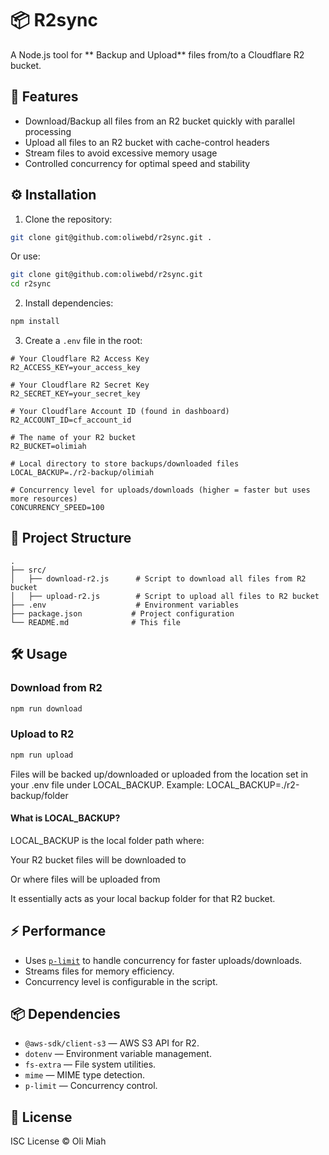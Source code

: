 
# 📦 R2sync

A Node.js tool for ** Backup and Upload** files from/to a Cloudflare R2 bucket.

## 🚀 Features
- Download/Backup all files from an R2 bucket quickly with parallel processing
- Upload all files to an R2 bucket with cache-control headers
- Stream files to avoid excessive memory usage
- Controlled concurrency for optimal speed and stability

## ⚙️ Installation

1. Clone the repository:
```bash
git clone git@github.com:oliwebd/r2sync.git .

```
Or use:
```bash
git clone git@github.com:oliwebd/r2sync.git
cd r2sync

```

2. Install dependencies:
```bash
npm install
```

3. Create a `.env` file in the root:
```env
# Your Cloudflare R2 Access Key
R2_ACCESS_KEY=your_access_key

# Your Cloudflare R2 Secret Key
R2_SECRET_KEY=your_secret_key

# Your Cloudflare Account ID (found in dashboard)
R2_ACCOUNT_ID=cf_account_id

# The name of your R2 bucket
R2_BUCKET=olimiah

# Local directory to store backups/downloaded files
LOCAL_BACKUP=./r2-backup/olimiah

# Concurrency level for uploads/downloads (higher = faster but uses more resources)
CONCURRENCY_SPEED=100
```

## 📂 Project Structure
```
.
├── src/
│   ├── download-r2.js      # Script to download all files from R2 bucket
│   ├── upload-r2.js        # Script to upload all files to R2 bucket
├── .env                    # Environment variables
├── package.json           # Project configuration
└── README.md              # This file
```

## 🛠 Usage

### Download from R2
```bash
npm run download
```

### Upload to R2
```bash
npm run upload
```
Files will be backed up/downloaded or uploaded from the location set in your .env file under LOCAL_BACKUP.
Example:
LOCAL_BACKUP=./r2-backup/folder 

#### What is LOCAL_BACKUP?

LOCAL_BACKUP is the local folder path where:

Your R2 bucket files will be downloaded to

Or where files will be uploaded from

It essentially acts as your local backup folder for that R2 bucket.

## ⚡ Performance
- Uses [`p-limit`](https://www.npmjs.com/package/p-limit) to handle concurrency for faster uploads/downloads.
- Streams files for memory efficiency.
- Concurrency level is configurable in the script.

## 📦 Dependencies
- `@aws-sdk/client-s3` — AWS S3 API for R2.
- `dotenv` — Environment variable management.
- `fs-extra` — File system utilities.
- `mime` — MIME type detection.
- `p-limit` — Concurrency control.

## 📝 License
ISC License © Oli Miah
